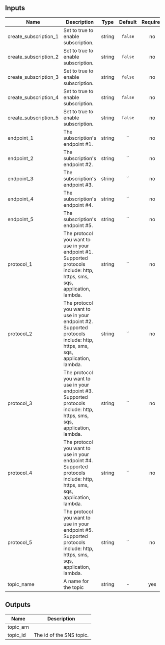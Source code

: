 ## Inputs

| Name | Description | Type | Default | Required |
|------|-------------|:----:|:-----:|:-----:|
| create_subscription_1 | Set to true to enable subscription. | string | `false` | no |
| create_subscription_2 | Set to true to enable subscription. | string | `false` | no |
| create_subscription_3 | Set to true to enable subscription. | string | `false` | no |
| create_subscription_4 | Set to true to enable subscription. | string | `false` | no |
| create_subscription_5 | Set to true to enable subscription. | string | `false` | no |
| endpoint_1 | The subscription's endpoint #1. | string | `` | no |
| endpoint_2 | The subscription's endpoint #2. | string | `` | no |
| endpoint_3 | The subscription's endpoint #3. | string | `` | no |
| endpoint_4 | The subscription's endpoint #4. | string | `` | no |
| endpoint_5 | The subscription's endpoint #5. | string | `` | no |
| protocol_1 | The protocol you want to use in your endpoint #1. Supported protocols include: http, https, sms, sqs, application, lambda. | string | `` | no |
| protocol_2 | The protocol you want to use in your endpoint #2. Supported protocols include: http, https, sms, sqs, application, lambda. | string | `` | no |
| protocol_3 | The protocol you want to use in your endpoint #3. Supported protocols include: http, https, sms, sqs, application, lambda. | string | `` | no |
| protocol_4 | The protocol you want to use in your endpoint #4. Supported protocols include: http, https, sms, sqs, application, lambda. | string | `` | no |
| protocol_5 | The protocol you want to use in your endpoint #5. Supported protocols include: http, https, sms, sqs, application, lambda. | string | `` | no |
| topic_name | A name for the topic | string | - | yes |

## Outputs

| Name | Description |
|------|-------------|
| topic_arn |  |
| topic_id | The id of the SNS topic. |
